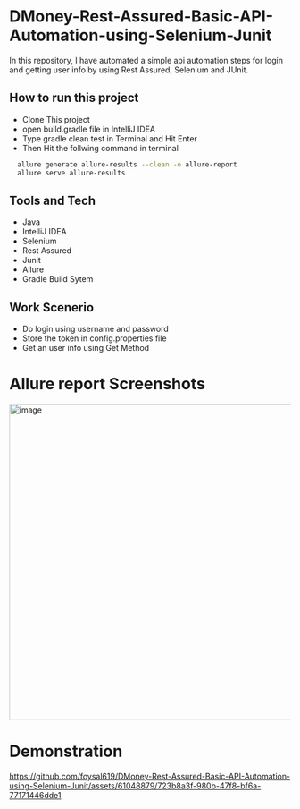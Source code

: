 # DMoney-Rest-Assured-Basic-API-Automation-using-Selenium-Junit
In this repository, I have automated a simple api automation steps for login and getting user info by using Rest Assured, Selenium and JUnit.

## How to run this project

- Clone This project
- open build.gradle file in IntelliJ IDEA
- Type gradle clean test in Terminal and Hit Enter
- Then Hit the follwing command in terminal

```bash
  allure generate allure-results --clean -o allure-report
  allure serve allure-results
```

## Tools and Tech
- Java
- IntelliJ IDEA
- Selenium
- Rest Assured
- Junit
- Allure
- Gradle Build Sytem

## Work Scenerio
- Do login using username and password
- Store the token in config.properties file
- Get an user info using Get Method

# Allure report Screenshots
<img width="565" alt="image" src="https://github.com/foysal619/DMoney-Rest-Assured-Basic-API-Automation-using-Selenium-Junit/assets/61048879/30b7f72e-8b3c-4230-a0cd-3311dbf7d58a">

# Demonstration
https://github.com/foysal619/DMoney-Rest-Assured-Basic-API-Automation-using-Selenium-Junit/assets/61048879/723b8a3f-980b-47f8-bf6a-77171446dde1









